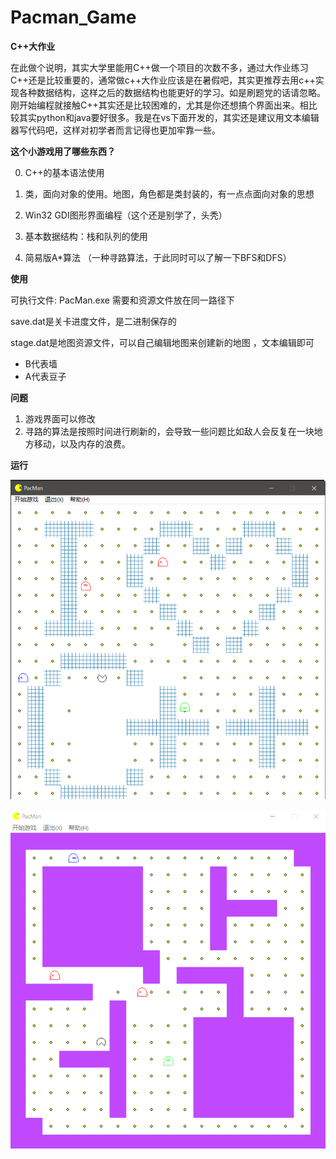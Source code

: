 # Pacman_Game
__C++大作业__

在此做个说明，其实大学里能用C++做一个项目的次数不多，通过大作业练习C++还是比较重要的，通常做c++大作业应该是在暑假吧，其实更推荐去用c++实现各种数据结构，这样之后的数据结构也能更好的学习。如是刷题党的话请忽略。刚开始编程就接触C++其实还是比较困难的，尤其是你还想搞个界面出来。相比较其实python和java要好很多。我是在vs下面开发的，其实还是建议用文本编辑器写代码吧，这样对初学者而言记得也更加牢靠一些。



__这个小游戏用了哪些东西？__

0. C++的基本语法使用

1. 类，面向对象的使用。地图，角色都是类封装的，有一点点面向对象的思想
2. Win32 GDI图形界面编程（这个还是别学了，头秃）
3. 基本数据结构：栈和队列的使用
4. 简易版A*算法 （一种寻路算法，于此同时可以了解一下BFS和DFS）



__使用__

可执行文件: PacMan.exe 需要和资源文件放在同一路径下

save.dat是关卡进度文件，是二进制保存的

stage.dat是地图资源文件，可以自己编辑地图来创建新的地图 ，文本编辑即可

- B代表墙
- A代表豆子



__问题__

1. 游戏界面可以修改
2. 寻路的算法是按照时间进行刷新的，会导致一些问题比如敌人会反复在一块地方移动，以及内存的浪费。



__运行__

![Capture](.\asset\Capture.PNG)

![s2](.\asset\s2.PNG)

